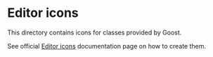 # Editor icons

This directory contains icons for classes provided by Goost.

See official
[Editor icons](https://docs.godotengine.org/en/latest/development/editor/creating_icons.html)
documentation page on how to create them.
